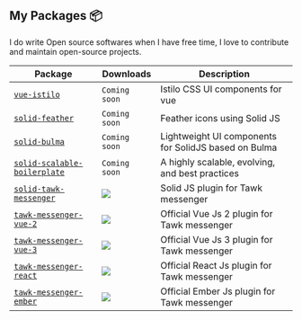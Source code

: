 ## My Packages 📦
I do write Open source softwares when I have free time, I love to contribute and maintain open-source projects.

| Package                                                                                  | Downloads                                                                                          | Description                                          |
| ---------------------------------------------------------------------------------------- | -------------------------------------------------------------------------------------------------- | ---------------------------------------------------- |
| [`vue-istilo`](https://github.com/istilo/vue-istilo)                                     | `Coming soon`                                                                                      | Istilo CSS UI components for vue                     |
| [`solid-feather`](https://github.com/jaoaustero/solid-feather)                           | `Coming soon`                                                                                      | Feather icons using Solid JS                         |
| [`solid-bulma`](https://github.com/jaoaustero/solid-bulma)                               | `Coming soon`                                                                                      | Lightweight UI components for SolidJS based on Bulma |
| [`solid-scalable-boilerplate`](https://github.com/jaoaustero/solid-scalable-boilerplate) | `Coming soon`                                                                                      | A highly scalable, evolving, and best practices      |
| [`solid-tawk-messenger`](https://github.com/jaoaustero/solid-tawk-messenger)             | ![](https://img.shields.io/npm/dm/solid-tawk-messenger?color=%23267DCF&style=flat-square)          | Solid JS plugin for Tawk messenger                   |
| [`tawk-messenger-vue-2`](https://github.com/tawk/tawk-messenger-vue-2)                   | ![](https://img.shields.io/npm/dm/@tawk.to/tawk-messenger-vue-2?color=%23267DCF&style=flat-square) | Official Vue Js 2 plugin for Tawk messenger          |
| [`tawk-messenger-vue-3`](https://github.com/tawk/tawk-messenger-vue-3)                   | ![](https://img.shields.io/npm/dm/@tawk.to/tawk-messenger-vue-3?color=%23267DCF&style=flat-square) | Official Vue Js 3 plugin for Tawk messenger          |
| [`tawk-messenger-react`](https://github.com/tawk/tawk-messenger-react)                   | ![](https://img.shields.io/npm/dm/@tawk.to/tawk-messenger-react?color=%23267DCF&style=flat-square) | Official React Js plugin for Tawk messenger          |
| [`tawk-messenger-ember`](https://github.com/tawk/tawk-messenger-ember)                   | ![](https://img.shields.io/npm/dm/@tawk.to/tawk-messenger-ember?color=%23267DCF&style=flat-square) | Official Ember Js plugin for Tawk messenger          |

